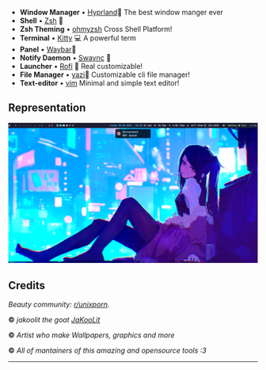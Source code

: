 - **Window Manager** • [Hyprland](https://github.com/hyprwm/Hyprland)🎨 The best window manger ever
- **Shell** • [Zsh](https://www.zsh.org) 🐚 
- **Zsh Theming** • [ohmyzsh](https://github.com/ohmyzsh/ohmyzsh) Cross Shell Platform!
- **Terminal** • [Kitty](https://github.com/kovidgoyal/kitty) 💻 A powerful term
- **Panel** • [Waybar](https://aur.archlinux.org/packages/waybar-hyprland-git)🍧
- **Notify Daemon** • [Swaync](https://github.com/ErikReider/SwayNotificationCenter) 🍃
- **Launcher** • [Rofi](https://github.com/davatorium/rofi) 🚀 Real customizable!
- **File Manager** • [yazi](https://github.com/sxyazi/yazi)🔖 Customizable cli file manager!
- **Text-editor** • [vim](https://github.com/vim/vim) Minimal and simple text editor!
## Representation
![Screenshot](Screenshot_08-Aug_02-58-20_16054.png)

## Credits

_Beauty community: [r/unixporn](https://www.reddit.com/r/unixporn)._

**©** _jakoolit the goat [JaKooLit](https://github.com/JaKooLit)_

**©** _Artist who make Wallpapers, graphics and more_

**©** _All of mantainers of this amazing and opensource tools :3_

---
